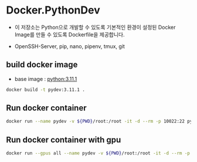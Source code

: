 # Docker.PythonDev

- 이 저장소는 Python으로 개발할 수 있도록 기본적인 환경이 설정된 Docker Image를 만들 수 있도록 Dockerfile을 제공합니다.

- OpenSSH-Server, pip, nano, pipenv, tmux, git

## build docker image

- base image : [python:3.11.1](<https://hub.docker.com/layers/library/python/3.11.1/images/sha256-dcd0251df5efeb39af10af998b45d21436d85e2b9facf12a8800e34ad3d84c91?context=explore>)

```bash
docker build -t pydev:3.11.1 .
```

## Run docker container

```bash
docker run --name pydev -v ${PWD}/root:/root -it -d --rm -p 10022:22 pydev:3.11.1
```

## Run docker container with gpu

```bash
docker run --gpus all --name pydev -v ${PWD}/root:/root -it -d --rm -p 10022:22 pydev:3.11.1
```
